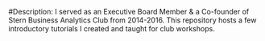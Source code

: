 #Description:
I served as an Executive Board Member & a Co-founder of Stern Business Analytics Club from 2014-2016. 
This repository hosts a few introductory tutorials I created and taught for club workshops.
